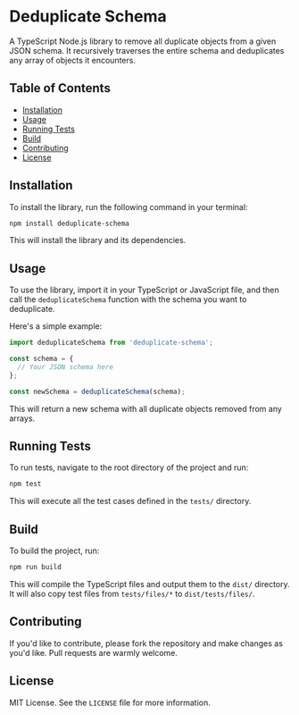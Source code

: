 # Deduplicate Schema

A TypeScript Node.js library to remove all duplicate objects from a given JSON schema. It recursively traverses the entire schema and deduplicates any array of objects it encounters.

## Table of Contents

- [Installation](#installation)
- [Usage](#usage)
- [Running Tests](#running-tests)
- [Build](#build)
- [Contributing](#contributing)
- [License](#license)

## Installation

To install the library, run the following command in your terminal:

```bash
npm install deduplicate-schema
```

This will install the library and its dependencies.

## Usage

To use the library, import it in your TypeScript or JavaScript file, and then call the `deduplicateSchema` function with the schema you want to deduplicate.

Here's a simple example:

```typescript
import deduplicateSchema from 'deduplicate-schema';

const schema = {
  // Your JSON schema here
};

const newSchema = deduplicateSchema(schema);
```

This will return a new schema with all duplicate objects removed from any arrays.

## Running Tests

To run tests, navigate to the root directory of the project and run:

```bash
npm test
```

This will execute all the test cases defined in the `tests/` directory.

## Build

To build the project, run:

```bash
npm run build
```

This will compile the TypeScript files and output them to the `dist/` directory. It will also copy test files from `tests/files/*` to `dist/tests/files/`.

## Contributing

If you'd like to contribute, please fork the repository and make changes as you'd like. Pull requests are warmly welcome.

## License

MIT License. See the `LICENSE` file for more information.

